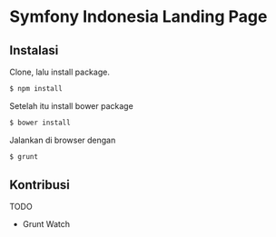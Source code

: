 # Symfony Indonesia Landing Page

## Instalasi
Clone, lalu install package.
```sh
$ npm install
```
Setelah itu install bower package
```sh
$ bower install
```
Jalankan di browser dengan
```sh
$ grunt
```

## Kontribusi



TODO
- Grunt Watch
